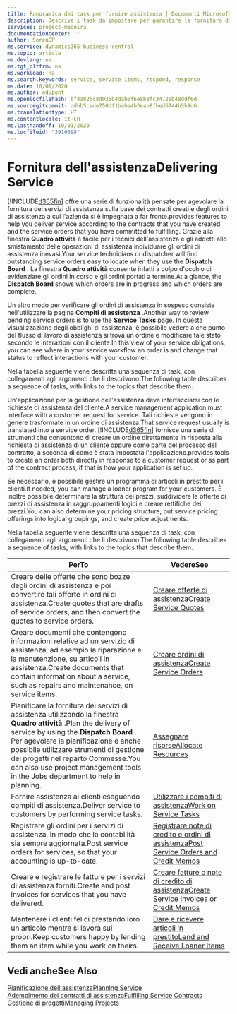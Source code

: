 ```yaml
---
title: Panoramica dei task per fornire assistenza | Documenti Microsoft
description: Descrive i task da impostare per garantire la fornitura di un servizio di qualità e il rispetto degli accordi con i clienti.
services: project-madeira
documentationcenter: ''
author: SorenGP
ms.service: dynamics365-business-central
ms.topic: article
ms.devlang: na
ms.tgt_pltfrm: na
ms.workload: na
ms.search.keywords: service, service items, respond, response
ms.date: 10/01/2020
ms.author: edupont
ms.openlocfilehash: bf4a825c8d035b4dab6f6e8b8fc3472eb48ddf6d
ms.sourcegitcommit: ddbb5cede750df1baba4b3eab8fbed6744b5b9d6
ms.translationtype: HT
ms.contentlocale: it-CH
ms.lasthandoff: 10/01/2020
ms.locfileid: "3910398"
---
```

# <a name="delivering-service"></a><span data-ttu-id="9468a-103">Fornitura dell'assistenza</span><span class="sxs-lookup"><span data-stu-id="9468a-103">Delivering Service</span></span>
[!INCLUDE[d365fin](includes/d365fin_md.md)] <span data-ttu-id="9468a-104">offre una serie di funzionalità pensate per agevolare la fornitura dei servizi di assistenza sulla base dei contratti creati e degli ordini di assistenza a cui l'azienda si è impegnata a far fronte.</span><span class="sxs-lookup"><span data-stu-id="9468a-104">provides features to help you deliver service according to the contracts that you have created and the service orders that you have committed to fulfilling.</span></span> <span data-ttu-id="9468a-105">Grazie alla finestra **Quadro attività** è facile per i tecnici dell'assistenza e gli addetti allo smistamento delle operazioni di assistenza individuare gli ordini di assistenza inevasi.</span><span class="sxs-lookup"><span data-stu-id="9468a-105">Your service technicians or dispatcher will find outstanding service orders easy to locate when they use the **Dispatch Board** .</span></span> <span data-ttu-id="9468a-106">La finestra **Quadro attività** consente infatti a colpo d'occhio di evidenziare gli ordini in corso e gli ordini portati a termine.</span><span class="sxs-lookup"><span data-stu-id="9468a-106">At a glance, the **Dispatch Board** shows which orders are in progress and which orders are complete.</span></span>  
  
<span data-ttu-id="9468a-107">Un altro modo per verificare gli ordini di assistenza in sospeso consiste nell'utilizzare la pagina **Compiti di assistenza** .</span><span class="sxs-lookup"><span data-stu-id="9468a-107">Another way to review pending service orders is to use the **Service Tasks** page.</span></span> <span data-ttu-id="9468a-108">In questa visualizzazione degli obblighi di assistenza, è possibile vedere a che punto del flusso di lavoro di assistenza si trova un ordine e modificare tale stato secondo le interazioni con il cliente.</span><span class="sxs-lookup"><span data-stu-id="9468a-108">In this view of your service obligations, you can see where in your service workflow an order is and change that status to reflect interactions with your customer.</span></span>  
  
<span data-ttu-id="9468a-109">Nella tabella seguente viene descritta una sequenza di task, con collegamenti agli argomenti che li descrivono.</span><span class="sxs-lookup"><span data-stu-id="9468a-109">The following table describes a sequence of tasks, with links to the topics that describe them.</span></span>   

<span data-ttu-id="9468a-110">Un'applicazione per la gestione dell'assistenza deve interfacciarsi con le richieste di assistenza del cliente.</span><span class="sxs-lookup"><span data-stu-id="9468a-110">A service management application must interface with a customer request for service.</span></span> <span data-ttu-id="9468a-111">Tali richieste vengono in genere trasformate in un ordine di assistenza.</span><span class="sxs-lookup"><span data-stu-id="9468a-111">That service request usually is translated into a service order.</span></span> [!INCLUDE[d365fin](includes/d365fin_md.md)] <span data-ttu-id="9468a-112">fornisce una serie di strumenti che consentono di creare un ordine direttamente in risposta alla richiesta di assistenza di un cliente oppure come parte del processo del contratto, a seconda di come è stata impostata l'applicazione.</span><span class="sxs-lookup"><span data-stu-id="9468a-112">provides tools to create an order both directly in response to a customer request or as part of the contract process, if that is how your application is set up.</span></span>  
  
<span data-ttu-id="9468a-113">Se necessario, è possibile gestire un programma di articoli in prestito per i clienti.</span><span class="sxs-lookup"><span data-stu-id="9468a-113">If needed, you can manage a loaner program for your customers.</span></span> <span data-ttu-id="9468a-114">È inoltre possibile determinare la struttura dei prezzi, suddividere le offerte di prezzi di assistenza in raggruppamenti logici e creare rettifiche dei prezzi.</span><span class="sxs-lookup"><span data-stu-id="9468a-114">You can also determine your pricing structure, put service pricing offerings into logical groupings, and create price adjustments.</span></span>  
  
<span data-ttu-id="9468a-115">Nella tabella seguente viene descritta una sequenza di task, con collegamenti agli argomenti che li descrivono.</span><span class="sxs-lookup"><span data-stu-id="9468a-115">The following table describes a sequence of tasks, with links to the topics that describe them.</span></span>   
  
|<span data-ttu-id="9468a-116">**Per**</span><span class="sxs-lookup"><span data-stu-id="9468a-116">**To**</span></span>|<span data-ttu-id="9468a-117">**Vedere**</span><span class="sxs-lookup"><span data-stu-id="9468a-117">**See**</span></span>|  
|------------|-------------|  
|<span data-ttu-id="9468a-118">Creare delle offerte che sono bozze degli ordini di assistenza e poi convertire tali offerte in ordini di assistenza.</span><span class="sxs-lookup"><span data-stu-id="9468a-118">Create quotes that are drafts of service orders, and then convert the quotes to service orders.</span></span>|[<span data-ttu-id="9468a-119">Creare offerte di assistenza</span><span class="sxs-lookup"><span data-stu-id="9468a-119">Create Service Quotes</span></span>](service-how-to-create-service-quotes.md)|
|<span data-ttu-id="9468a-120">Creare documenti che contengono informazioni relative ad un servizio di assistenza, ad esempio la riparazione e la manutenzione, su articoli in assistenza.</span><span class="sxs-lookup"><span data-stu-id="9468a-120">Create documents that contain information about a service, such as repairs and maintenance, on service items.</span></span>|[<span data-ttu-id="9468a-121">Creare ordini di assistenza</span><span class="sxs-lookup"><span data-stu-id="9468a-121">Create Service Orders</span></span>](service-how-to-create-service-orders.md)|
|<span data-ttu-id="9468a-122">Pianificare la fornitura dei servizi di assistenza utilizzando la finestra **Quadro attività** .</span><span class="sxs-lookup"><span data-stu-id="9468a-122">Plan the delivery of service by using the **Dispatch Board** .</span></span> <span data-ttu-id="9468a-123">Per agevolare la pianificazione è anche possibile utilizzare strumenti di gestione dei progetti nel reparto Commesse.</span><span class="sxs-lookup"><span data-stu-id="9468a-123">You can also use project management tools in the Jobs department to help in planning.</span></span>|[<span data-ttu-id="9468a-124">Assegnare risorse</span><span class="sxs-lookup"><span data-stu-id="9468a-124">Allocate Resources</span></span>](service-how-to-allocate-resources.md)|  
|<span data-ttu-id="9468a-125">Fornire assistenza ai clienti eseguendo compiti di assistenza.</span><span class="sxs-lookup"><span data-stu-id="9468a-125">Deliver service to customers by performing service tasks.</span></span>|[<span data-ttu-id="9468a-126">Utilizzare i compiti di assistenza</span><span class="sxs-lookup"><span data-stu-id="9468a-126">Work on Service Tasks</span></span>](service-how-to-work-on-service-tasks.md)|  
|<span data-ttu-id="9468a-127">Registrare gli ordini per i servizi di assistenza, in modo che la contabilità sia sempre aggiornata.</span><span class="sxs-lookup"><span data-stu-id="9468a-127">Post service orders for services, so that your accounting is up-to-date.</span></span>|[<span data-ttu-id="9468a-128">Registrare note di credito e ordini di assistenza</span><span class="sxs-lookup"><span data-stu-id="9468a-128">Post Service Orders and Credit Memos</span></span>](service-how-to-post-service-orders.md)|  
|<span data-ttu-id="9468a-129">Creare e registrare le fatture per i servizi di assistenza forniti.</span><span class="sxs-lookup"><span data-stu-id="9468a-129">Create and post invoices for services that you have delivered.</span></span>|[<span data-ttu-id="9468a-130">Creare fatture o note di credito di assistenza</span><span class="sxs-lookup"><span data-stu-id="9468a-130">Create Service Invoices or Credit Memos</span></span>](service-how-create-invoices.md)|  
|<span data-ttu-id="9468a-131">Mantenere i clienti felici prestando loro un articolo mentre si lavora sui propri.</span><span class="sxs-lookup"><span data-stu-id="9468a-131">Keep customers happy by lending them an item while you work on theirs.</span></span>| [<span data-ttu-id="9468a-132">Dare e ricevere articoli in prestito</span><span class="sxs-lookup"><span data-stu-id="9468a-132">Lend and Receive Loaner Items</span></span>](service-how-to-lend-receive-loaners.md)|
  
## <a name="see-also"></a><span data-ttu-id="9468a-133">Vedi anche</span><span class="sxs-lookup"><span data-stu-id="9468a-133">See Also</span></span>  
[<span data-ttu-id="9468a-134">Pianificazione dell'assistenza</span><span class="sxs-lookup"><span data-stu-id="9468a-134">Planning Service</span></span>](service-plan-service.md)  
[<span data-ttu-id="9468a-135">Adempimento dei contratti di assistenza</span><span class="sxs-lookup"><span data-stu-id="9468a-135">Fulfilling Service Contracts</span></span>](service-fulfill-service-contracts.md)  
[<span data-ttu-id="9468a-136">Gestione di progetti</span><span class="sxs-lookup"><span data-stu-id="9468a-136">Managing Projects</span></span>](projects-manage-projects.md)  
